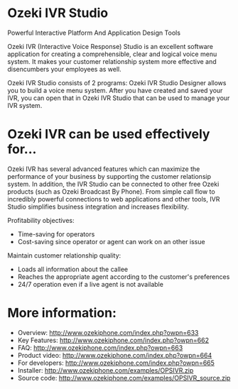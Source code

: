 # Ozeki IVR Studio #
Powerful Interactive Platform And Application Design Tools

Ozeki IVR (Interactive Voice Response) Studio is an excellent software application for creating a comprehensible, clear and logical voice menu system. It makes your customer relationship system more effective and disencumbers your employees as well.

Ozeki IVR Studio consists of 2 programs: Ozeki IVR Studio Designer allows you to build a voice menu system. After you have created and saved your IVR, you can open that in Ozeki IVR Studio that can be used to manage your IVR system.

# Ozeki IVR can be used effectively for... #
Ozeki IVR has several advanced features which can maximize the performance of your business by supporting the customer relationsip system. In addition, the IVR Studio can be connected to other free Ozeki products (such as Ozeki Broadcast By Phone). From simple call flow to incredibly powerful connections to web applications and other tools, IVR Studio simplifies business integration and increases flexibility.

Profitability objectives:
  * Time-saving for operators
  * Cost-saving since operator or agent can work on an other issue

Maintain customer relationship quality:
  * Loads all information about the callee
  * Reaches the appropriate agent according to the customer's preferences
  * 24/7 operation even if a live agent is not available

# More information: #
  * Overview: http://www.ozekiphone.com/index.php?owpn=633
  * Key Features: http://www.ozekiphone.com/index.php?owpn=662
  * FAQ: http://www.ozekiphone.com/index.php?owpn=663
  * Product video: http://www.ozekiphone.com/index.php?owpn=664
  * For developers: http://www.ozekiphone.com/index.php?owpn=665
  * Installer: http://www.ozekiphone.com/examples/OPSIVR.zip
  * Source code: http://www.ozekiphone.com/examples/OPSIVR_source.zip